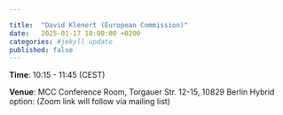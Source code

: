 ```yaml
---

title:  "David Klenert (European Commission)"
date:   2025-01-17 10:00:00 +0200
categories: #jekyll update
published: false
---
```


**Time**: 10:15 - 11:45  (CEST)

**Venue**: MCC Conference Room,
Torgauer Str. 12-15, 10829 Berlin
Hybrid option:
(Zoom link will follow via mailing list)

